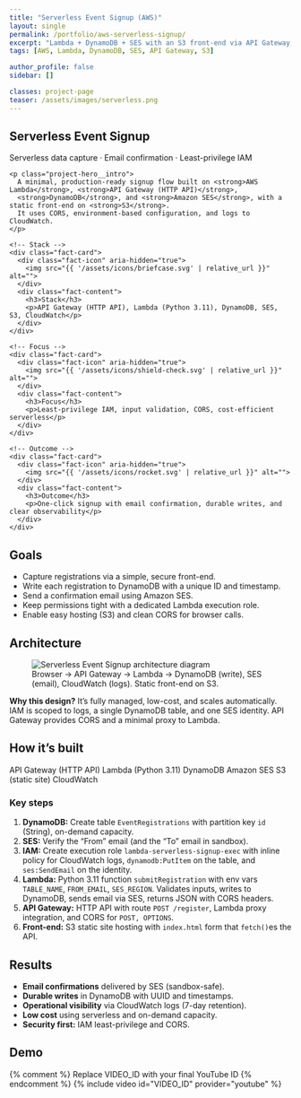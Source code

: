 ```yaml
---
title: "Serverless Event Signup (AWS)"
layout: single
permalink: /portfolio/aws-serverless-signup/
excerpt: "Lambda + DynamoDB + SES with an S3 front-end via API Gateway, least-privilege IAM, and CloudWatch logging."
tags: [AWS, Lambda, DynamoDB, SES, API Gateway, S3]

author_profile: false
sidebar: []

classes: project-page
teaser: /assets/images/serverless.png
---
```


<!-- HERO -->
<section class="project-hero">
  <div class="project-hero__inner">
    <h1 class="project-hero__title">Serverless Event Signup</h1>
    <p class="project-hero__tagline">Serverless data capture · Email confirmation · Least-privilege IAM</p>

    <p class="project-hero__intro">
      A minimal, production-ready signup flow built on <strong>AWS Lambda</strong>, <strong>API Gateway (HTTP API)</strong>,
      <strong>DynamoDB</strong>, and <strong>Amazon SES</strong>, with a static front-end on <strong>S3</strong>.
      It uses CORS, environment-based configuration, and logs to CloudWatch.
    </p>
  </div>
</section>

<!-- QUICK FACTS -->
<section class="facts">
  <div class="facts-grid">

    <!-- Stack -->
    <div class="fact-card">
      <div class="fact-icon" aria-hidden="true">
        <img src="{{ '/assets/icons/briefcase.svg' | relative_url }}" alt="">
      </div>
      <div class="fact-content">
        <h3>Stack</h3>
        <p>API Gateway (HTTP API), Lambda (Python 3.11), DynamoDB, SES, S3, CloudWatch</p>
      </div>
    </div>

    <!-- Focus -->
    <div class="fact-card">
      <div class="fact-icon" aria-hidden="true">
        <img src="{{ '/assets/icons/shield-check.svg' | relative_url }}" alt="">
      </div>
      <div class="fact-content">
        <h3>Focus</h3>
        <p>Least-privilege IAM, input validation, CORS, cost-efficient serverless</p>
      </div>
    </div>

    <!-- Outcome -->
    <div class="fact-card">
      <div class="fact-icon" aria-hidden="true">
        <img src="{{ '/assets/icons/rocket.svg' | relative_url }}" alt="">
      </div>
      <div class="fact-content">
        <h3>Outcome</h3>
        <p>One-click signup with email confirmation, durable writes, and clear observability</p>
      </div>
    </div>

  </div>
</section>

<!-- GOALS -->
<section class="section-card">
  <h2>Goals</h2>
  <ul>
    <li>Capture registrations via a simple, secure front-end.</li>
    <li>Write each registration to DynamoDB with a unique ID and timestamp.</li>
    <li>Send a confirmation email using Amazon SES.</li>
    <li>Keep permissions tight with a dedicated Lambda execution role.</li>
    <li>Enable easy hosting (S3) and clean CORS for browser calls.</li>
  </ul>
</section>

<!-- ARCHITECTURE -->
<section class="section-card">
  <h2>Architecture</h2>
  <figure class="figure figure--dark">
    <img src="{{ '/assets/images/serverless.png' | relative_url }}" alt="Serverless Event Signup architecture diagram">
    <figcaption>
      Browser → API Gateway → Lambda → DynamoDB (write), SES (email), CloudWatch (logs). Static front-end on S3.
    </figcaption>
  </figure>

  <div class="callout callout--info">
    <strong>Why this design?</strong> It’s fully managed, low-cost, and scales automatically. IAM is scoped to logs, a single DynamoDB table, and one SES identity. 
    API Gateway provides CORS and a minimal proxy to Lambda.
  </div>
</section>

<!-- HOW IT'S BUILT -->
<section class="section-card">
  <h2>How it’s built</h2>

  <div class="stack-badges">
    <span>API Gateway (HTTP API)</span>
    <span>Lambda (Python 3.11)</span>
    <span>DynamoDB</span>
    <span>Amazon SES</span>
    <span>S3 (static site)</span>
    <span>CloudWatch</span>
  </div>

  <h3>Key steps</h3>
  <ol>
    <li><strong>DynamoDB:</strong> Create table <code>EventRegistrations</code> with partition key <code>id</code> (String), on-demand capacity.</li>
    <li><strong>SES:</strong> Verify the “From” email (and the “To” email in sandbox).</li>
    <li><strong>IAM:</strong> Create execution role <code>lambda-serverless-signup-exec</code> with inline policy for CloudWatch logs, <code>dynamodb:PutItem</code> on the table, and <code>ses:SendEmail</code> on the identity.</li>
    <li><strong>Lambda:</strong> Python 3.11 function <code>submitRegistration</code> with env vars <code>TABLE_NAME</code>, <code>FROM_EMAIL</code>, <code>SES_REGION</code>. Validates inputs, writes to DynamoDB, sends email via SES, returns JSON with CORS headers.</li>
    <li><strong>API Gateway:</strong> HTTP API with route <code>POST /register</code>, Lambda proxy integration, and CORS for <code>POST, OPTIONS</code>.</li>
    <li><strong>Front-end:</strong> S3 static site hosting with <code>index.html</code> form that <code>fetch()</code>es the API.</li>
  </ol>
</section>

<!-- RESULTS -->
<section class="section-card">
  <h2>Results</h2>
  <ul>
    <li><strong>Email confirmations</strong> delivered by SES (sandbox-safe).</li>
    <li><strong>Durable writes</strong> in DynamoDB with UUID and timestamps.</li>
    <li><strong>Operational visibility</strong> via CloudWatch logs (7-day retention).</li>
    <li><strong>Low cost</strong> using serverless and on-demand capacity.</li>
    <li><strong>Security first:</strong> IAM least-privilege and CORS.</li>
  </ul>
</section>

<!-- DEMO -->
<section class="section-card">
  <h2>Demo</h2>
  {% comment %} Replace VIDEO_ID with your final YouTube ID {% endcomment %}
  {% include video id="VIDEO_ID" provider="youtube" %}
</section>
